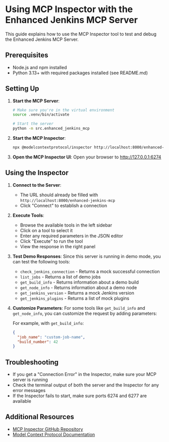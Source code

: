 # Using MCP Inspector with the Enhanced Jenkins MCP Server

This guide explains how to use the MCP Inspector tool to test and debug the Enhanced Jenkins MCP Server.

## Prerequisites

- Node.js and npm installed
- Python 3.13+ with required packages installed (see README.md)

## Setting Up

1. **Start the MCP Server**:
   ```bash
   # Make sure you're in the virtual environment
   source .venv/bin/activate
   
   # Start the server
   python -m src.enhanced_jenkins_mcp
   ```

2. **Start the MCP Inspector**:
   ```bash
   npx @modelcontextprotocol/inspector http://localhost:8000/enhanced-jenkins-mcp
   ```

3. **Open the MCP Inspector UI**:
   Open your browser to http://127.0.0.1:6274

## Using the Inspector

1. **Connect to the Server**:
   - The URL should already be filled with `http://localhost:8000/enhanced-jenkins-mcp`
   - Click "Connect" to establish a connection

2. **Execute Tools**:
   - Browse the available tools in the left sidebar
   - Click on a tool to select it
   - Enter any required parameters in the JSON editor
   - Click "Execute" to run the tool
   - View the response in the right panel

3. **Test Demo Responses**:
   Since this server is running in demo mode, you can test the following tools:

   - `check_jenkins_connection` - Returns a mock successful connection
   - `list_jobs` - Returns a list of demo jobs
   - `get_build_info` - Returns information about a demo build
   - `get_node_info` - Returns information about a demo node
   - `get_jenkins_version` - Returns a mock Jenkins version
   - `get_jenkins_plugins` - Returns a list of mock plugins

4. **Customize Parameters**:
   For some tools like `get_build_info` and `get_node_info`, you can customize the request by adding parameters:

   For example, with `get_build_info`:
   ```json
   {
     "job_name": "custom-job-name",
     "build_number": 42
   }
   ```

## Troubleshooting

- If you get a "Connection Error" in the Inspector, make sure your MCP server is running
- Check the terminal output of both the server and the Inspector for any error messages
- If the Inspector fails to start, make sure ports 6274 and 6277 are available

## Additional Resources

- [MCP Inspector GitHub Repository](https://github.com/modelcontextprotocol/inspector)
- [Model Context Protocol Documentation](https://modelcontextprotocol.io) 